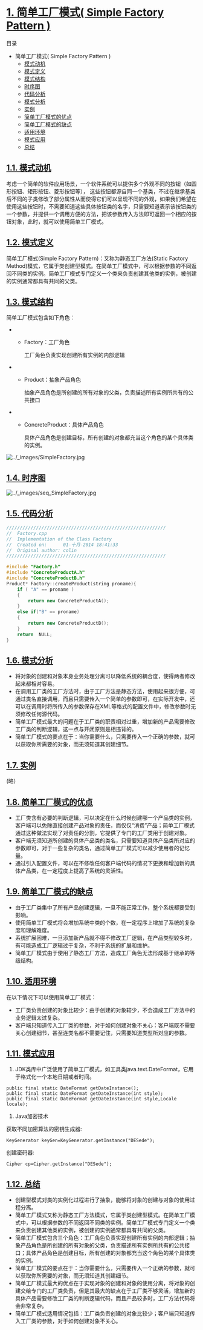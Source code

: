 # [1. 简单工厂模式( Simple Factory Pattern )](https://design-patterns.readthedocs.io/zh_CN/latest/creational_patterns/simple_factory.html#id14)

目录

- 简单工厂模式( Simple Factory Pattern )
  - [模式动机](https://design-patterns.readthedocs.io/zh_CN/latest/creational_patterns/simple_factory.html#id2)
  - [模式定义](https://design-patterns.readthedocs.io/zh_CN/latest/creational_patterns/simple_factory.html#id3)
  - [模式结构](https://design-patterns.readthedocs.io/zh_CN/latest/creational_patterns/simple_factory.html#id4)
  - [时序图](https://design-patterns.readthedocs.io/zh_CN/latest/creational_patterns/simple_factory.html#id5)
  - [代码分析](https://design-patterns.readthedocs.io/zh_CN/latest/creational_patterns/simple_factory.html#id6)
  - [模式分析](https://design-patterns.readthedocs.io/zh_CN/latest/creational_patterns/simple_factory.html#id7)
  - [实例](https://design-patterns.readthedocs.io/zh_CN/latest/creational_patterns/simple_factory.html#id8)
  - [简单工厂模式的优点](https://design-patterns.readthedocs.io/zh_CN/latest/creational_patterns/simple_factory.html#id9)
  - [简单工厂模式的缺点](https://design-patterns.readthedocs.io/zh_CN/latest/creational_patterns/simple_factory.html#id10)
  - [适用环境](https://design-patterns.readthedocs.io/zh_CN/latest/creational_patterns/simple_factory.html#id11)
  - [模式应用](https://design-patterns.readthedocs.io/zh_CN/latest/creational_patterns/simple_factory.html#id12)
  - [总结](https://design-patterns.readthedocs.io/zh_CN/latest/creational_patterns/simple_factory.html#id13)

## [1.1. 模式动机](https://design-patterns.readthedocs.io/zh_CN/latest/creational_patterns/simple_factory.html#id15)

考虑一个简单的软件应用场景，一个软件系统可以提供多个外观不同的按钮（如圆形按钮、矩形按钮、菱形按钮等）， 这些按钮都源自同一个基类，不过在继承基类后不同的子类修改了部分属性从而使得它们可以呈现不同的外观，如果我们希望在使用这些按钮时，不需要知道这些具体按钮类的名字，只需要知道表示该按钮类的一个参数，并提供一个调用方便的方法，把该参数传入方法即可返回一个相应的按钮对象，此时，就可以使用简单工厂模式。

## [1.2. 模式定义](https://design-patterns.readthedocs.io/zh_CN/latest/creational_patterns/simple_factory.html#id16)

简单工厂模式(Simple Factory Pattern)：又称为静态工厂方法(Static Factory Method)模式，它属于类创建型模式。在简单工厂模式中，可以根据参数的不同返回不同类的实例。简单工厂模式专门定义一个类来负责创建其他类的实例，被创建的实例通常都具有共同的父类。

## [1.3. 模式结构](https://design-patterns.readthedocs.io/zh_CN/latest/creational_patterns/simple_factory.html#id17)

简单工厂模式包含如下角色：

- - Factory：工厂角色

    工厂角色负责实现创建所有实例的内部逻辑

- - Product：抽象产品角色

    抽象产品角色是所创建的所有对象的父类，负责描述所有实例所共有的公共接口

- - ConcreteProduct：具体产品角色

    具体产品角色是创建目标，所有创建的对象都充当这个角色的某个具体类的实例。

![../_images/SimpleFactory.jpg](C:\Users\Administrator\Desktop\note\设计模式\assert\SimpleFactory.jpg)

## [1.4. 时序图](https://design-patterns.readthedocs.io/zh_CN/latest/creational_patterns/simple_factory.html#id18)

![../_images/seq_SimpleFactory.jpg](C:\Users\Administrator\Desktop\note\设计模式\assert\seq_SimpleFactory.jpg)

## [1.5. 代码分析](https://design-patterns.readthedocs.io/zh_CN/latest/creational_patterns/simple_factory.html#id19)

```c++
///////////////////////////////////////////////////////////
//  Factory.cpp
//  Implementation of the Class Factory
//  Created on:      01-十月-2014 18:41:33
//  Original author: colin
///////////////////////////////////////////////////////////

#include "Factory.h"
#include "ConcreteProductA.h"
#include "ConcreteProductB.h"
Product* Factory::createProduct(string proname){
	if ( "A" == proname )
	{
		return new ConcreteProductA();
	}
	else if("B" == proname)
	{
		return new ConcreteProductB();
	}
	return  NULL;
}
```



## [1.6. 模式分析](https://design-patterns.readthedocs.io/zh_CN/latest/creational_patterns/simple_factory.html#id20)

- 将对象的创建和对象本身业务处理分离可以降低系统的耦合度，使得两者修改起来都相对容易。
- 在调用工厂类的工厂方法时，由于工厂方法是静态方法，使用起来很方便，可通过类名直接调用，而且只需要传入一个简单的参数即可，在实际开发中，还可以在调用时将所传入的参数保存在XML等格式的配置文件中，修改参数时无须修改任何源代码。
- 简单工厂模式最大的问题在于工厂类的职责相对过重，增加新的产品需要修改工厂类的判断逻辑，这一点与开闭原则是相违背的。
- 简单工厂模式的要点在于：当你需要什么，只需要传入一个正确的参数，就可以获取你所需要的对象，而无须知道其创建细节。

## [1.7. 实例](https://design-patterns.readthedocs.io/zh_CN/latest/creational_patterns/simple_factory.html#id21)

(略）

## [1.8. 简单工厂模式的优点](https://design-patterns.readthedocs.io/zh_CN/latest/creational_patterns/simple_factory.html#id22)

- 工厂类含有必要的判断逻辑，可以决定在什么时候创建哪一个产品类的实例，客户端可以免除直接创建产品对象的责任，而仅仅“消费”产品；简单工厂模式通过这种做法实现了对责任的分割，它提供了专门的工厂类用于创建对象。
- 客户端无须知道所创建的具体产品类的类名，只需要知道具体产品类所对应的参数即可，对于一些复杂的类名，通过简单工厂模式可以减少使用者的记忆量。
- 通过引入配置文件，可以在不修改任何客户端代码的情况下更换和增加新的具体产品类，在一定程度上提高了系统的灵活性。

## [1.9. 简单工厂模式的缺点](https://design-patterns.readthedocs.io/zh_CN/latest/creational_patterns/simple_factory.html#id23)

- 由于工厂类集中了所有产品创建逻辑，一旦不能正常工作，整个系统都要受到影响。
- 使用简单工厂模式将会增加系统中类的个数，在一定程序上增加了系统的复杂度和理解难度。
- 系统扩展困难，一旦添加新产品就不得不修改工厂逻辑，在产品类型较多时，有可能造成工厂逻辑过于复杂，不利于系统的扩展和维护。
- 简单工厂模式由于使用了静态工厂方法，造成工厂角色无法形成基于继承的等级结构。

## [1.10. 适用环境](https://design-patterns.readthedocs.io/zh_CN/latest/creational_patterns/simple_factory.html#id24)

在以下情况下可以使用简单工厂模式：

- 工厂类负责创建的对象比较少：由于创建的对象较少，不会造成工厂方法中的业务逻辑太过复杂。
- 客户端只知道传入工厂类的参数，对于如何创建对象不关心：客户端既不需要关心创建细节，甚至连类名都不需要记住，只需要知道类型所对应的参数。

## [1.11. 模式应用](https://design-patterns.readthedocs.io/zh_CN/latest/creational_patterns/simple_factory.html#id25)

1. JDK类库中广泛使用了简单工厂模式，如工具类java.text.DateFormat，它用于格式化一个本地日期或者时间。

```
public final static DateFormat getDateInstance();
public final static DateFormat getDateInstance(int style);
public final static DateFormat getDateInstance(int style,Locale
locale);
```

1. Java加密技术

获取不同加密算法的密钥生成器:

```
KeyGenerator keyGen=KeyGenerator.getInstance("DESede");
```

创建密码器:

```
Cipher cp=Cipher.getInstance("DESede");
```

## [1.12. 总结](https://design-patterns.readthedocs.io/zh_CN/latest/creational_patterns/simple_factory.html#id26)

- 创建型模式对类的实例化过程进行了抽象，能够将对象的创建与对象的使用过程分离。
- 简单工厂模式又称为静态工厂方法模式，它属于类创建型模式。在简单工厂模式中，可以根据参数的不同返回不同类的实例。简单工厂模式专门定义一个类来负责创建其他类的实例，被创建的实例通常都具有共同的父类。
- 简单工厂模式包含三个角色：工厂角色负责实现创建所有实例的内部逻辑；抽象产品角色是所创建的所有对象的父类，负责描述所有实例所共有的公共接口；具体产品角色是创建目标，所有创建的对象都充当这个角色的某个具体类的实例。
- 简单工厂模式的要点在于：当你需要什么，只需要传入一个正确的参数，就可以获取你所需要的对象，而无须知道其创建细节。
- 简单工厂模式最大的优点在于实现对象的创建和对象的使用分离，将对象的创建交给专门的工厂类负责，但是其最大的缺点在于工厂类不够灵活，增加新的具体产品需要修改工厂类的判断逻辑代码，而且产品较多时，工厂方法代码将会非常复杂。
- 简单工厂模式适用情况包括：工厂类负责创建的对象比较少；客户端只知道传入工厂类的参数，对于如何创建对象不关心。